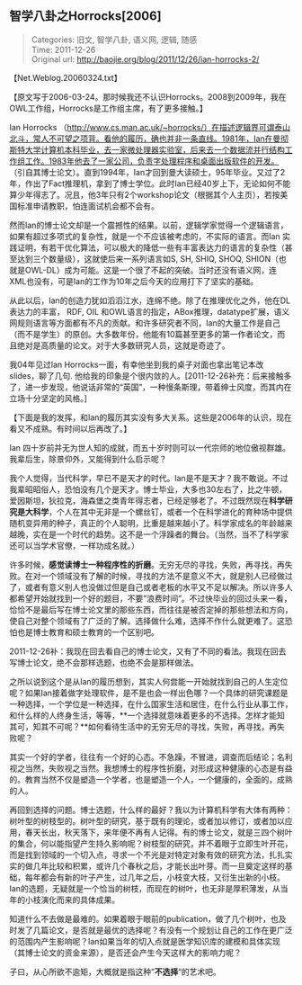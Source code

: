 智学八卦之Horrocks[2006]
---
    
> Categories: 旧文, 智学八卦, 语义网, 逻辑, 随感  
> Time: 2011-12-26  
> Original url: <http://baojie.org/blog/2011/12/26/ian-horrocks-2/>
    
【Net.Weblog.20060324.txt】

【原文写于2006-03-24。那时候我还不认识Horrocks。2008到2009年，我在OWL工作组，Horrocks是工作组主席，有了更多接触。】

Ian Horrocks （http://www.cs.man.ac.uk/~horrocks/）在描述逻辑界可谓泰山北斗，常人不可望之项背。看他的履历，确也并非一条直线。1981年，Ian在曼彻斯特大学计算机本科毕业，去一家微处理器实验室，后来去一个数据流并行结构工作组工作。1983年他去了一家公司，负责字处理程序和桌面出版软件的开发。 （引自其博士论文）。直到1994年，Ian才回到曼大读硕士，95年毕业。又过了2年，作出了Fact推理机，拿到了博士学位。此时Ian已经40岁上下，无论如何不能算少年得志了。况且，他3年只有2个workshop论文（根据其个人主页），若按美国标准申请教职，怕连面试机会都不会有。

然而Ian的博士论文却是一个震撼性的结果。以前，逻辑学家觉得一个逻辑语言，如果有超过多项式的复杂性，就是一个不应该被考虑的，不实际的语言。而Ian 实践证明，有若干优化算法，可以极大的降低一些有丰富表达力的语言的复杂性（甚至达到三个数量级），这就使后来一系列语言如S, SH, SHIQ, SHOQ, SHION（也就是OWL-DL）成为可能。这是一个很了不起的突破。当时还没有语义网，连XML也没有，可是Ian的工作为10年之后今天的应用打下了坚实的基础。

从此以后，Ian的创造力犹如滔滔江水，连绵不绝。除了在推理优化之外，他在DL表达力的丰富， RDF, OIL 和OWL语言的指定，ABox推理，datatype扩展，语义网规则语言等方面都有不凡的贡献。和许多研究者不同，Ian的大量工作是自己（而不是学生）的原创。大多数年份，他能有10篇甚至更多的第一作者论文，而且绝对是高质量的论文。对于大多数研究人员，这就是奇迹了。

我04年见过Ian Horrocks一面，有幸他坐到我的桌子对面也拿出笔记本改slides，聊了几句. 他给我的印象是个很内敛的人。[2011-12-26补充：后来接触多了，进一步发现，他说话非常的“英国”，一种慢条斯理，带着绅士风度，而其内在立场十分坚定的风格。]

【下面是我的发挥，和Ian的履历其实没有多大关系。这些是2006年的认识，现在看又不成熟。有时间以后再改了。】

Ian 四十岁前并无为世人知的成就，而五十岁时则可以一代宗师的地位傲视群雄。我辈后生，除景仰外，又能得到什么启示呢？

我个人觉得，当代科学，早已不是天才的时代。Ian是不是天才？我不敢说。不过我辈昭昭俗人，恐怕没有几个是天才。博士毕业，大多也30左右了，比之牛顿，爱因斯坦，狄拉克，海森堡之类青年得志者，已经足够老了。不过既然现在**科学研究是大科学**，个人在其中无非是一个螺丝钉，或者一个在科学进化的育种场中提供随机变异用的种子，真正的个人聪明，比重是越来越小了。科学家成名的年龄越来越晚，实在是一个时代的趋势。这不是一个浮躁者的舞台。（当然，当不了科学家还可以当学术官僚，一样功成名就。）

许多时候，**感觉读博士一种程序性的折磨**。无穷无尽的寻找，失败，再寻找，再失败。在对一个领域没有了解的时候，寻找的方法不是意义不大，就是别人已经做过了，或者有意义别人也没做过但是自己或者老板的水平又不足以解决。所以许多人都希望开始就找到一个好的题目，不要”浪费时间”。不过快毕业的回过头来一看，恰恰不是最后写在博士论文里的那些东西，而往往是被否定掉的那些想法和方向，使自己对整个领域有了广泛的了解。选择做什么难，选择不作什么就更难了。这恐怕也是博士教育和硕士教育的一个区别吧。

2011-12-26补：我现在回去看自己的博士论文，又有了不同的看法。我现在回去写博士论文，绝不会那样选题，也绝不会是那样做法。

之所以说到这个是从Ian的履历想到，其实人何尝能一开始就找到自己的人生定位呢？如果Ian接着做字处理软件，是不是也会一样出色哪？一个具体的研究课题是一种选择，一个学位是一种选择，在什么国家生活和居住，在什么行业从事工作，和什么样的人终身生活，等等，**一个选择就意味着更多的不选择。怎样才能知其可，知其不可呢？**如何看待生活中的无穷无尽的寻找，失败，再寻找，再失败呢？

其实一个好的学者，往往有一个好的心态。不急躁，不冒进，调查而后结论；名利视之当然，失败视之当然。我想博士的程序性折磨，对形成这种健康的心态是有益的。教育当然不仅是塑造一个学者，也是塑造一个人，一个健康的，全面的，成熟的人。

再回到选择的问题。博士选题，什么样的最好？我以为计算机科学有大体有两种：树叶型的树枝型的。树叶型的研究，基于既有的理论，或者加以修订，或者加以应用，春天长出，秋天落下，来年便不再有人记得。有的博士论文，就是三四个树叶的集合，何以能指望产生持久影响呢？树枝型的研究，并不着眼于立即生叶开花，而是找到领域的一个切入点，寻求一个不光是对特定对象有效的研究方法，扎扎实实的做几年比较和积累，或许几个春秋之后，才能长出叶芽。而一旦奠定这样的基础，每年都会有新的叶子产生，过几年之后，小枝变大枝，又衍生出新的小枝。Ian的选题，无疑就是一个恰当的树枝，而现在的树叶，也无非是厚积薄发，从当年的小枝演化而来的具体成果。

知道什么不去做是最难的。如果着眼于眼前的publication，做了几个树叶，也及时发了几篇论文，是否就是最优的选择呢？有没有一个规划让自己的工作在更广泛的范围内产生影响呢？Ian如果当年的切入点就是医学知识库的建模和具体实现（其博士论文的资金来源），是否还会产生今天这样大的影响力呢？

子曰，从心所欲不逾矩，大概就是指这种”**不选择**“的艺术吧。     
    